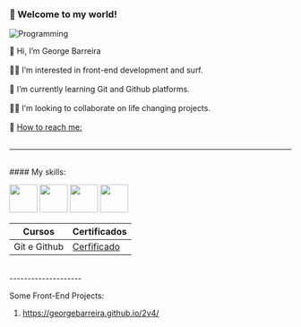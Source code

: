 ### :vulcan_salute: Welcome to my world!


![Programming](https://media.tenor.com/KbXIBwtIzoYAAAAM/piano-bruce-almighty.gif)

👋 Hi, I’m George Barreira <br><br>
🏄‍♂️ I’m interested in front-end development and surf. <br><br>
🧠 I’m currently learning Git and Github platforms. <br><br>
🤜🤛 I’m looking to collaborate on life changing projects. <br><br>
📧 [How to reach me:](https://www.linkedin.com/in/george-de-castro-barreira-22633351/) <br><br>

-----------
<br>
#### My skills:

 <img style="width:50px" src="https://cdn.jsdelivr.net/gh/devicons/devicon@latest/icons/html5/html5-original-wordmark.svg" /> <img style="width:50px" src="https://cdn.jsdelivr.net/gh/devicons/devicon@latest/icons/css3/css3-original-wordmark.svg" /> <img style="width:50px" src="https://cdn.jsdelivr.net/gh/devicons/devicon@latest/icons/javascript/javascript-plain.svg" /> <img style="width:50px" src="https://cdn.jsdelivr.net/gh/devicons/devicon@latest/icons/bootstrap/bootstrap-original-wordmark.svg" />
 
 


| Cursos | Certificados |
|--------|--------------|
|Git e Github|[Cerfificado]()|

<br>
--------------------


Some Front-End Projects:

1. https://georgebarreira.github.io/2v4/




<!---

Cabeçalhos MarDown

# Título 1 
## Título 2
### Título 3
#### Título 4
##### Título 5
###### Título 6

*itálico* ou _itálico_
**negrito** ou __negrito__
___negrito e itálico___

UL

- lista 1
- lista 2
    - sublista

OL

1. lista 1
2. lista 2
    1. sublista
    2. sublista2

link

[texto da imagem](https://catracalivre.com.br/wp-content/uploads/2021/08/por-do-sol-rio-mais-bonito-do-mundo.jpg)

imagem

![texto da imagem](https://catracalivre.com.br/wp-content/uploads/2021/08/por-do-sol-rio-mais-bonito-do-mundo.jpg)

código em linha

`system.out.println();`

código em bloco

```system.out.println();
system.out.println();
system.out.println();
system.out.println();
system.out.println();
```

citações

> Texto das citações

linhas 

--------------
______________

Tabelas

|   Cabeçalho 1 |   Cabeçalho 2 |
|---------------|---------------|
|   Texto 1     |   Texto 2     |
|   Texto 3     |   Texto 4     |

checkbox

- [x] Checked
- [ ] Not checked

georgebarreira/georgebarreira is a ✨ special ✨ repository because its `README.md` (this file) appears on your GitHub profile.
You can click the Preview link to take a look at your changes.
--->
